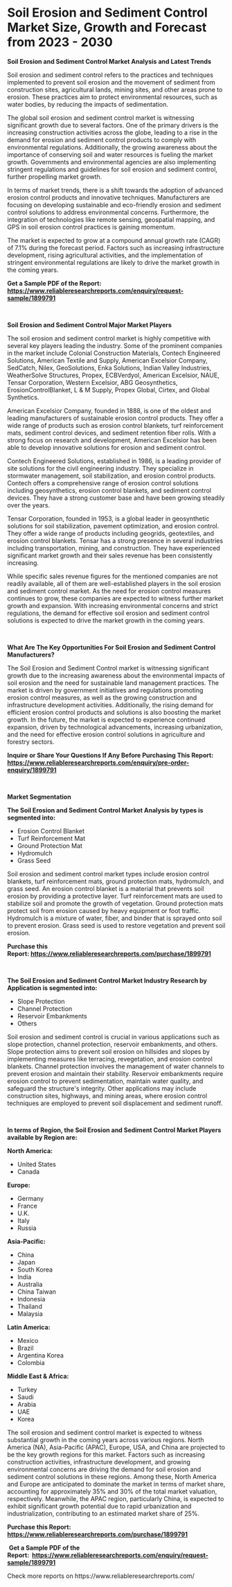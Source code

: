<p><h1>Soil Erosion and Sediment Control Market Size, Growth and Forecast from 2023 - 2030</h1></p><p><strong>Soil Erosion and Sediment Control Market Analysis and Latest Trends</strong></p>
<p><p>Soil erosion and sediment control refers to the practices and techniques implemented to prevent soil erosion and the movement of sediment from construction sites, agricultural lands, mining sites, and other areas prone to erosion. These practices aim to protect environmental resources, such as water bodies, by reducing the impacts of sedimentation.</p><p>The global soil erosion and sediment control market is witnessing significant growth due to several factors. One of the primary drivers is the increasing construction activities across the globe, leading to a rise in the demand for erosion and sediment control products to comply with environmental regulations. Additionally, the growing awareness about the importance of conserving soil and water resources is fueling the market growth. Governments and environmental agencies are also implementing stringent regulations and guidelines for soil erosion and sediment control, further propelling market growth.</p><p>In terms of market trends, there is a shift towards the adoption of advanced erosion control products and innovative techniques. Manufacturers are focusing on developing sustainable and eco-friendly erosion and sediment control solutions to address environmental concerns. Furthermore, the integration of technologies like remote sensing, geospatial mapping, and GPS in soil erosion control practices is gaining momentum.</p><p>The market is expected to grow at a compound annual growth rate (CAGR) of 7.1% during the forecast period. Factors such as increasing infrastructure development, rising agricultural activities, and the implementation of stringent environmental regulations are likely to drive the market growth in the coming years.</p></p>
<p><strong>Get a Sample PDF of the Report:&nbsp; <a href="https://www.reliableresearchreports.com/enquiry/request-sample/1899791">https://www.reliableresearchreports.com/enquiry/request-sample/1899791</a></strong></p>
<p>&nbsp;</p>
<p><strong>Soil Erosion and Sediment Control Major Market Players</strong></p>
<p><p>The soil erosion and sediment control market is highly competitive with several key players leading the industry. Some of the prominent companies in the market include Colonial Construction Materials, Contech Engineered Solutions, American Textile and Supply, American Excelsior Company, SedCatch, Nilex, GeoSolutions, Enka Solutions, Indian Valley Industries, WeatherSolve Structures, Propex, ECBVerdyol, American Excelsior, NAUE, Tensar Corporation, Western Excelsior, ABG Geosynthetics, ErosionControlBlanket, L & M Supply, Propex Global, Cirtex, and Global Synthetics.</p><p>American Excelsior Company, founded in 1888, is one of the oldest and leading manufacturers of sustainable erosion control products. They offer a wide range of products such as erosion control blankets, turf reinforcement mats, sediment control devices, and sediment retention fiber rolls. With a strong focus on research and development, American Excelsior has been able to develop innovative solutions for erosion and sediment control.</p><p>Contech Engineered Solutions, established in 1986, is a leading provider of site solutions for the civil engineering industry. They specialize in stormwater management, soil stabilization, and erosion control products. Contech offers a comprehensive range of erosion control solutions including geosynthetics, erosion control blankets, and sediment control devices. They have a strong customer base and have been growing steadily over the years.</p><p>Tensar Corporation, founded in 1953, is a global leader in geosynthetic solutions for soil stabilization, pavement optimization, and erosion control. They offer a wide range of products including geogrids, geotextiles, and erosion control blankets. Tensar has a strong presence in several industries including transportation, mining, and construction. They have experienced significant market growth and their sales revenue has been consistently increasing.</p><p>While specific sales revenue figures for the mentioned companies are not readily available, all of them are well-established players in the soil erosion and sediment control market. As the need for erosion control measures continues to grow, these companies are expected to witness further market growth and expansion. With increasing environmental concerns and strict regulations, the demand for effective soil erosion and sediment control solutions is expected to drive the market growth in the coming years.</p></p>
<p>&nbsp;</p>
<p><strong>What Are The Key Opportunities For Soil Erosion and Sediment Control Manufacturers?</strong></p>
<p><p>The Soil Erosion and Sediment Control market is witnessing significant growth due to the increasing awareness about the environmental impacts of soil erosion and the need for sustainable land management practices. The market is driven by government initiatives and regulations promoting erosion control measures, as well as the growing construction and infrastructure development activities. Additionally, the rising demand for efficient erosion control products and solutions is also boosting the market growth. In the future, the market is expected to experience continued expansion, driven by technological advancements, increasing urbanization, and the need for effective erosion control solutions in agriculture and forestry sectors.</p></p>
<p><strong>Inquire or Share Your Questions If Any Before Purchasing This Report: <a href="https://www.reliableresearchreports.com/enquiry/pre-order-enquiry/1899791">https://www.reliableresearchreports.com/enquiry/pre-order-enquiry/1899791</a></strong></p>
<p>&nbsp;</p>
<p><strong>Market Segmentation</strong></p>
<p><strong>The Soil Erosion and Sediment Control Market Analysis by types is segmented into:</strong></p>
<p><ul><li>Erosion Control Blanket</li><li>Turf Reinforcement Mat</li><li>Ground Protection Mat</li><li>Hydromulch</li><li>Grass Seed</li></ul></p>
<p><p>Soil erosion and sediment control market types include erosion control blankets, turf reinforcement mats, ground protection mats, hydromulch, and grass seed. An erosion control blanket is a material that prevents soil erosion by providing a protective layer. Turf reinforcement mats are used to stabilize soil and promote the growth of vegetation. Ground protection mats protect soil from erosion caused by heavy equipment or foot traffic. Hydromulch is a mixture of water, fiber, and binder that is sprayed onto soil to prevent erosion. Grass seed is used to restore vegetation and prevent soil erosion.</p></p>
<p><strong>Purchase this Report:&nbsp;<a href="https://www.reliableresearchreports.com/purchase/1899791">https://www.reliableresearchreports.com/purchase/1899791</a></strong></p>
<p>&nbsp;</p>
<p><strong>The Soil Erosion and Sediment Control Market Industry Research by Application is segmented into:</strong></p>
<p><ul><li>Slope Protection</li><li>Channel Protection</li><li>Reservoir Embankments</li><li>Others</li></ul></p>
<p><p>Soil erosion and sediment control is crucial in various applications such as slope protection, channel protection, reservoir embankments, and others. Slope protection aims to prevent soil erosion on hillsides and slopes by implementing measures like terracing, revegetation, and erosion control blankets. Channel protection involves the management of water channels to prevent erosion and maintain their stability. Reservoir embankments require erosion control to prevent sedimentation, maintain water quality, and safeguard the structure's integrity. Other applications may include construction sites, highways, and mining areas, where erosion control techniques are employed to prevent soil displacement and sediment runoff.</p></p>
<p>&nbsp;</p>
<p><strong>In terms of Region, the Soil Erosion and Sediment Control Market Players available by Region are:</strong></p>
<p>
    <p> <strong> North America: </strong>
        <ul>
            <li>United States</li>
            <li>Canada</li>
        </ul>
        </p> 
    <p> <strong> Europe: </strong>
        <ul>
            <li>Germany</li>
            <li>France</li>
            <li>U.K.</li>
            <li>Italy</li>
            <li>Russia</li>
        </ul>
        </p> 
    <p> <strong> Asia-Pacific: </strong>
        <ul>
            <li>China</li>
            <li>Japan</li>
            <li>South Korea</li>
            <li>India</li>
            <li>Australia</li>
            <li>China Taiwan</li>
            <li>Indonesia</li>
            <li>Thailand</li>
            <li>Malaysia</li>
        </ul>
        </p> 
    <p> <strong> Latin America: </strong>
        <ul>
            <li>Mexico</li>
            <li>Brazil</li>
            <li>Argentina Korea</li>
            <li>Colombia</li>
        </ul>
        </p> 
    <p> <strong> Middle East & Africa: </strong>
        <ul>
            <li>Turkey</li>
            <li>Saudi</li>
            <li>Arabia</li>
            <li>UAE</li>
            <li>Korea</li>
        </ul>
    </p>
    </p>
<p><p>The soil erosion and sediment control market is expected to witness substantial growth in the coming years across various regions. North America (NA), Asia-Pacific (APAC), Europe, USA, and China are projected to be the key growth regions for this market. Factors such as increasing construction activities, infrastructure development, and growing environmental concerns are driving the demand for soil erosion and sediment control solutions in these regions. Among these, North America and Europe are anticipated to dominate the market in terms of market share, accounting for approximately 35% and 30% of the total market valuation, respectively. Meanwhile, the APAC region, particularly China, is expected to exhibit significant growth potential due to rapid urbanization and industrialization, contributing to an estimated market share of 25%.</p></p>
<p><strong>Purchase this Report: <a href="https://www.reliableresearchreports.com/purchase/1899791">https://www.reliableresearchreports.com/purchase/1899791</a></strong></p>
<p>&nbsp;<strong>Get a Sample PDF of the Report:&nbsp;&nbsp;<a href="https://www.reliableresearchreports.com/enquiry/request-sample/1899791">https://www.reliableresearchreports.com/enquiry/request-sample/1899791</a></strong></p>
<p><strong></strong></p>
<p>Check more reports on https://www.reliableresearchreports.com/</p>